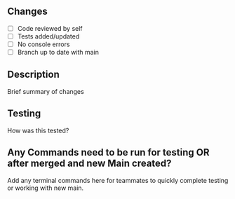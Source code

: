 ## Changes

- [ ] Code reviewed by self
- [ ] Tests added/updated
- [ ] No console errors
- [ ] Branch up to date with main

## Description

Brief summary of changes

## Testing

How was this tested?

## Any Commands need to be run for testing OR after merged and new Main created?

Add any terminal commands here for teammates to quickly complete testing or working with new main.
